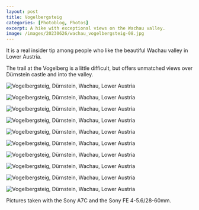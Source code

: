 ```yaml
---
layout: post
title: Vogelbergsteig
categories: [Photoblog, Photos]
excerpt: A hike with exceptional views on the Wachau valley.
image: /images/20230626/wachau_vogelbergsteig-08.jpg
---
```


It is a real insider tip among people who like the beautiful Wachau valley in Lower Austria.

The trail at the Vogelberg is a little difficult, but offers unmatched views over Dürnstein castle and into the valley.



![Vogelbergsteig, Dürnstein, Wachau, Lower Austria](../images/20230626/wachau_vogelbergsteig-01.jpg)

![Vogelbergsteig, Dürnstein, Wachau, Lower Austria](../images/20230626/wachau_vogelbergsteig-02.jpg)

![Vogelbergsteig, Dürnstein, Wachau, Lower Austria](../images/20230626/wachau_vogelbergsteig-03.jpg)

![Vogelbergsteig, Dürnstein, Wachau, Lower Austria](../images/20230626/wachau_vogelbergsteig-04.jpg)

![Vogelbergsteig, Dürnstein, Wachau, Lower Austria](../images/20230626/wachau_vogelbergsteig-05.jpg)

![Vogelbergsteig, Dürnstein, Wachau, Lower Austria](../images/20230626/wachau_vogelbergsteig-06.jpg)

![Vogelbergsteig, Dürnstein, Wachau, Lower Austria](../images/20230626/wachau_vogelbergsteig-07.jpg)

![Vogelbergsteig, Dürnstein, Wachau, Lower Austria](../images/20230626/wachau_vogelbergsteig-08.jpg)

![Vogelbergsteig, Dürnstein, Wachau, Lower Austria](../images/20230626/wachau_vogelbergsteig-09.jpg)

![Vogelbergsteig, Dürnstein, Wachau, Lower Austria](../images/20230626/wachau_vogelbergsteig-10.jpg)

Pictures taken with the Sony A7C and the Sony FE 4-5.6/28-60mm.

